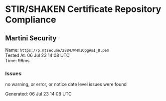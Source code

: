# STIR/SHAKEN Certificate Repository Compliance

## Martini Security

Name: `https://p.mtsec.me/2884/WHm1OpgAmI_8.pem`\
Tested At: 06 Jul 23 14:08 UTC\
Time: 96ms

### Issues

no warning, or error, or notice date level issues were found

Generated: 06 Jul 23 14:08 UTC